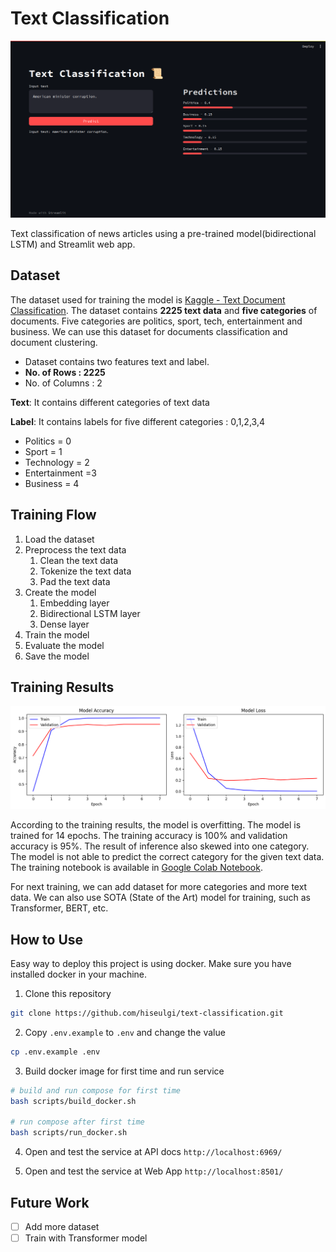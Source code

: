 # Text Classification

![Web App Interface](asset/01_web_app_interface.png)

Text classification of news articles using a pre-trained model(bidirectional LSTM) and Streamlit web app.

## Dataset

The dataset used for training the model is [Kaggle - Text Document Classification](https://www.kaggle.com/datasets/sunilthite/text-document-classification-dataset). The dataset  contains **2225 text data** and **five categories** of documents. Five categories are politics, sport, tech, entertainment and business. We can use this dataset for documents classification and document clustering.

* Dataset contains two features text and label.
* **No. of Rows : 2225**
* No. of Columns : 2

**Text**: It contains different categories of text data

**Label**: It contains labels for five different categories : 0,1,2,3,4

* Politics = 0
* Sport = 1
* Technology = 2
* Entertainment =3
* Business = 4

## Training Flow

1. Load the dataset
2. Preprocess the text data
   1. Clean the text data
   2. Tokenize the text data
   3. Pad the text data
3. Create the model
   1. Embedding layer
   2. Bidirectional LSTM layer
   3. Dense layer
4. Train the model
5. Evaluate the model
6. Save the model

## Training Results

![Training Results](asset/02_training_results.png)

According to the training results, the model is overfitting. The model is trained for 14 epochs. The training accuracy is 100% and validation accuracy is 95%. The result of inference also skewed into one category. The model is not able to predict the correct category for the given text data. The training notebook is available in [Google Colab Notebook](https://colab.research.google.com/drive/17-G7iVgiR96QCNgri5Y6Uw3vSjW07HzA?usp=sharing).

For next training, we can add dataset for more categories and more text data. We can also use SOTA (State of the Art) model for training, such as Transformer, BERT, etc.

## How to Use

Easy way to deploy this project is using docker. Make sure you have installed docker in your machine.

1. Clone this repository
``` bash
git clone https://github.com/hiseulgi/text-classification.git
```
2. Copy `.env.example` to `.env` and change the value
``` bash
cp .env.example .env
```
3. Build docker image for first time and run service
``` bash
# build and run compose for first time
bash scripts/build_docker.sh

# run compose after first time
bash scripts/run_docker.sh
```
4. Open and test the service at API docs `http://localhost:6969/`

5. Open and test the service at Web App `http://localhost:8501/`

## Future Work

- [ ] Add more dataset
- [ ] Train with Transformer model